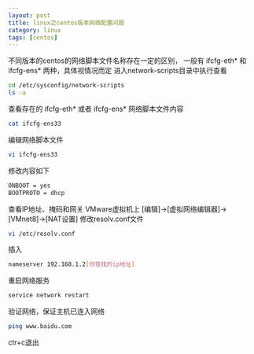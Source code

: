 ```yaml
---
layout: post
title: linux之centos版本网络配置问题
category: linux
tags: [centos]
---
```


不同版本的centos的网络脚本文件名称存在一定的区别，
一般有 ifcfg-eth* 和 ifcfg-ens* 两种，具体视情况而定
进入network-scripts目录中执行查看
```bash
cd /etc/sysconfig/network-scripts
ls -a
```
查看存在的 ifcfg-eth* 或者 ifcfg-ens* 网络脚本文件内容
```bash
cat ifcfg-ens33
```
编辑网络脚本文件
```bash
vi ifcfg-ens33
```
修改内容如下
```bash
ONBOOT = yes
BOOTPROTO = dhcp
```
查看IP地址、掩码和网关
VMware虚拟机上
[编辑]->[虚拟网络编辑器]->[VMnet8]->[NAT设置]
修改resolv.conf文件
```bash
vi /etc/resolv.conf
```
插入
```bash
nameserver 192.168.1.2[你查找的ip地址]
```
重启网络服务
```bash
service network restart
```
验证网络，保证主机已连入网络
```bash
ping www.baidu.com
```
ctr+c退出
